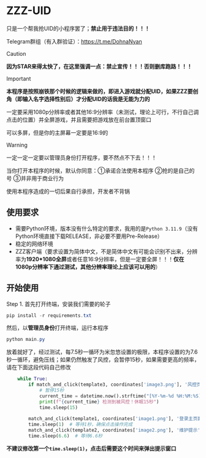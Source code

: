 # ZZZ-UID

只是一个帮我抢UID的小程序罢了；**禁止用于违法目的！！！**

Telegram群组（有入群验证）：https://t.me/DohnaNyan

> [!CAUTION]
> 
> **因为STAR来得太快了，在这里强调一点：禁止宣传！！！否则删库跑路！！！**

> [!IMPORTANT]
>
> **本程序是按照崩铁那个时候的逻辑来做的，即进入游戏就分配UID，如果ZZZ要创角（即输入名字选择性别后）才分配UID的话我是无能为力的**
>
> 一定要采用1080p分辨率或者其他16:9分辨率（未测试，理论上可行，不行自己调点击的位置）并全屏游戏，并且需要把游戏放在前台置顶窗口
>
> 可以多屏，但是你的主屏幕一定要是16:9的

> [!Warning]
>
> 一定一定一定要以管理员身份打开程序，要不然点不下去！！！
> 
> 当你打开本程序的时候，默认你同意：①承诺合法使用本程序 ②抢的是自己的号 ③并非用于商业行为
> 
> 使用本程序造成的一切后果自行承担，开发者不背锅

## 使用要求

- 需要Python环境，版本没有什么特定的要求，我用的是`Python 3.11.9`（没有Python环境直接下载RELEASE，非必要不要用Pre-Release）
- 稳定的网络环境
- ZZZ客户端（要求设置为简体中文，不是简体中文有可能会识别不出来，分辨率为**1920*1080全屏**或者任意16:9分辨率，但是一定要全屏！！！**仅在1080p分辨率下通过测试，其他分辨率理论上应该可以用的**）

## 开始使用

Step 1. 首先打开终端，安装我们需要的轮子

```powershell
pip install -r requirements.txt
```

然后，以**管理员身份**打开终端，运行本程序

```powershell
python main.py
```

放着就好了，经过测试，每7.5秒一循环为米忽悠设置的极限，本程序设置的为7.6秒一循环，避免压线；如果仍然触发了风控，会暂停15秒，如果需要更高的频率，请在下面这段代码自己修改

```python
    while True:
        if match_and_click(template3, coordinates['image3.png'], '风控页面', thresholds['image3.png']):
            # 暂停15秒
            current_time = datetime.now().strftime("[%Y-%m-%d %H:%M:%S]")
            print(f"{current_time} 检测到被风控！休眠15秒")
            time.sleep(15)
        
        match_and_click(template1, coordinates['image1.png'], '登录主页面', thresholds['image1.png'])
        time.sleep(1)  # 等待1秒，确保点击操作完成
        match_and_click(template2, coordinates['image2.png'], '维护提示', thresholds['image2.png'])
        time.sleep(6.6)  # 等待6.6秒
```

**不建议修改第一个`time.sleep(1)`，点击后需要这个时间来弹出提示窗口**

